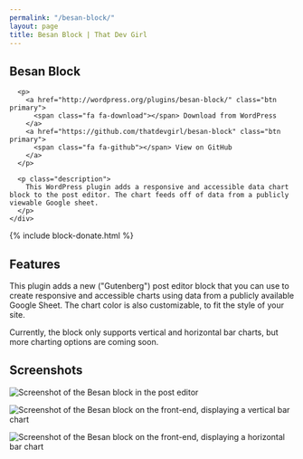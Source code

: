 ```yaml
---
permalink: "/besan-block/"
layout: page
title: Besan Block | That Dev Girl
---
```


<section class="page-title" aria-label="Primary plugin information">
  <div class="page-title-inner">
    <div class="container">
      <h1>Besan Block</h1>

      <p>
        <a href="http://wordpress.org/plugins/besan-block/" class="btn primary">
          <span class="fa fa-download"></span> Download from WordPress
        </a>
        <a href="https://github.com/thatdevgirl/besan-block" class="btn primary">
          <span class="fa fa-github"></span> View on GitHub
        </a>
      </p>

      <p class="description">
        This WordPress plugin adds a responsive and accessible data chart block to the post editor. The chart feeds off of data from a publicly viewable Google sheet.
      </p>
    </div>
  </div>
</section>

{% include block-donate.html %}

<section class="page-documentation" aria-label="Plugin features">
  <h2>Features</h2>

  <p>
    This plugin adds a new ("Gutenberg") post editor block that you can use to
    create responsive and accessible charts using data from a publicly available
    Google Sheet. The chart color is also customizable, to fit the style of your
    site.
  </p>

  <p>
    Currently, the block only supports vertical and horizontal bar charts, but more
    charting options are coming soon.
  </p>
</section>

<section class="page-documentation page-screenshots" aria-label="Screenshots">
  <h2>Screenshots</h2>
  <p><img src="{{site.images}}/besan-block-screenshot-1.jpg" alt="Screenshot of the Besan block in the post editor" /></p>
  <p><img src="{{site.images}}/besan-block-screenshot-2.jpg" alt="Screenshot of the Besan block on the front-end, displaying a vertical bar chart" /></p>
  <p><img src="{{site.images}}/besan-block-screenshot-3.jpg" alt="Screenshot of the Besan block on the front-end, displaying a horizontal bar chart" /></p>
</section>
